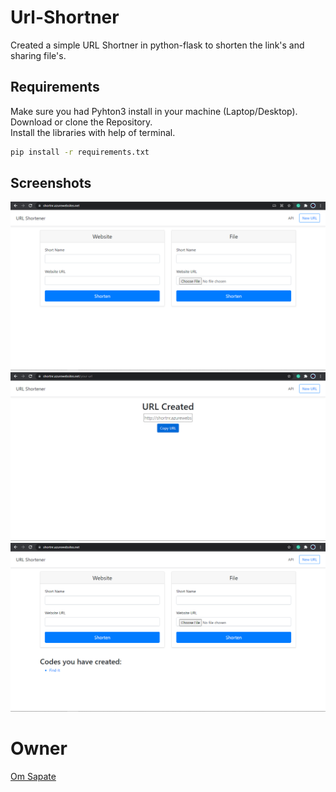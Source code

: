 # Url-Shortner

Created a simple URL Shortner in python-flask to shorten the link's and sharing file's.

## Requirements

Make sure you had Pyhton3 install in your machine (Laptop/Desktop).<br/>
Download or clone the Repository.<br/>
Install the libraries with help of terminal.

``` Bash
pip install -r requirements.txt
```

## Screenshots

![screenshot_1](https://github.com/omsapate/url-shortner/blob/main/static/Screenshot%20(469).png)
![screenshot_2](https://github.com/omsapate/url-shortner/blob/main/static/Screenshot%20(470).png)
![screenshot_3](https://github.com/omsapate/url-shortner/blob/main/static/Screenshot%20(471).png)

# Owner

[Om Sapate](https://github.com/omsapate "GitHub Profile")
